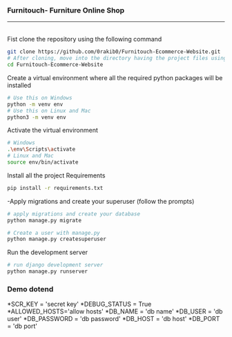 ### Furnitouch- Furniture Online Shop
<hr>


<br>
Fist clone the repository using the following command

```bash
git clone https://github.com/0rakib0/Furnitouch-Ecommerce-Website.git
# After cloning, move into the directory having the project files using the change directory command
cd Furnitouch-Ecommerce-Website
```
Create a virtual environment where all the required python packages will be installed

```bash
# Use this on Windows
python -m venv env
# Use this on Linux and Mac
python3 -m venv env
```
Activate the virtual environment

```bash
# Windows
.\env\Scripts\activate
# Linux and Mac
source env/bin/activate
```
Install all the project Requirements
```bash
pip install -r requirements.txt
```
-Apply migrations and create your superuser (follow the prompts)
```bash
# apply migrations and create your database
python manage.py migrate

# Create a user with manage.py
python manage.py createsuperuser
```

Run the development server

```bash
# run django development server
python manage.py runserver
```



### Demo dotend 

*SCR_KEY = 'secret key'
*DEBUG_STATUS = True
*ALLOWED_HOSTS='allow hosts'
*DB_NAME = 'db name'
*DB_USER = 'db user'
*DB_PASSWORD = 'db password'
*DB_HOST = 'db host'
*DB_PORT = 'db port'
